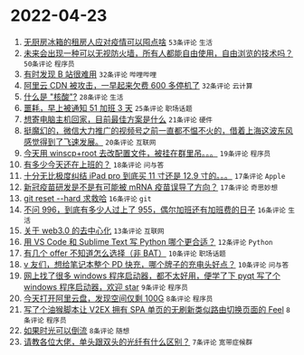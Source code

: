 # 2022-04-23

1. [无厨房冰箱的租房人应对疫情可以囤点啥](https://www.v2ex.com/t/848712) `53条评论` `生活`
1. [未来会出现一种可以无视防火墙，所有人都能自由使用，自由浏览的技术吗？](https://www.v2ex.com/t/848719) `50条评论` `程序员`
1. [有时发现 B 站很难用](https://www.v2ex.com/t/848715) `32条评论` `哔哩哔哩`
1. [阿里云 CDN 被攻击，一早起来欠费 600 多停机了](https://www.v2ex.com/t/848720) `32条评论` `云计算`
1. [什么是 "核酸"?](https://www.v2ex.com/t/848725) `28条评论` `生活`
1. [噩耗，早上被通知 51 加班 3 天](https://www.v2ex.com/t/848707) `25条评论` `职场话题`
1. [想寄电脑主机回家，目前最佳方案是什么](https://www.v2ex.com/t/848733) `21条评论` `硬件`
1. [挺魔幻的，微信大力推广的视频号之前一直都不愠不火的，借着上海这波东风感觉得到了飞速发展。](https://www.v2ex.com/t/848709) `20条评论` `互联网`
1. [今天用 winscp+root 去改配置文件，被挂在群里吊。。。](https://www.v2ex.com/t/848727) `19条评论` `程序员`
1. [有多少今天还在上班的？](https://www.v2ex.com/t/848722) `18条评论` `问与答`
1. [十分无比极度纠结 iPad pro 到底买 11 寸还是 12.9 寸的。。。](https://www.v2ex.com/t/848758) `17条评论` `Apple`
1. [新冠疫苗研发是不是有可能被 mRNA 疫苗误导了方向？](https://www.v2ex.com/t/848750) `17条评论` `奇思妙想`
1. [git reset --hard 求救哈](https://www.v2ex.com/t/848777) `16条评论` `git`
1. [不问 996，到底有多少人过上了 955，偶尔加班还有加班费的日子](https://www.v2ex.com/t/848706) `16条评论` `生活`
1. [关于 web3.0 的去中心化](https://www.v2ex.com/t/848759) `13条评论` `互联网`
1. [用 VS Code 和 Sublime Text 写 Python 哪个更合适？](https://www.v2ex.com/t/848724) `12条评论` `Python`
1. [有几个 offer 不知道怎么选择（非 BAT）](https://www.v2ex.com/t/848732) `10条评论` `职场话题`
1. [v 友们，想给笔记本整个 PD 快充，哪个牌子的充电头好点？](https://www.v2ex.com/t/848721) `10条评论` `问与答`
1. [网上找了很多 windows 程序启动器，都不太好用，便学了下 pyqt 写了个 windows 程序启动器，欢迎 star](https://www.v2ex.com/t/848761) `9条评论` `程序员`
1. [今天打开阿里云盘，发现空间仅剩 100G](https://www.v2ex.com/t/848729) `8条评论` `程序员`
1. [写了个油猴脚本让 V2EX 拥有 SPA 单页的无刷新类似路由切换页面的 Feel](https://www.v2ex.com/t/848726) `8条评论` `程序员`
1. [如果时光可以倒流](https://www.v2ex.com/t/848708) `8条评论` `随想`
1. [请教各位大佬，单头跟双头的光纤有什么区别？](https://www.v2ex.com/t/848734) `7条评论` `宽带症候群`
